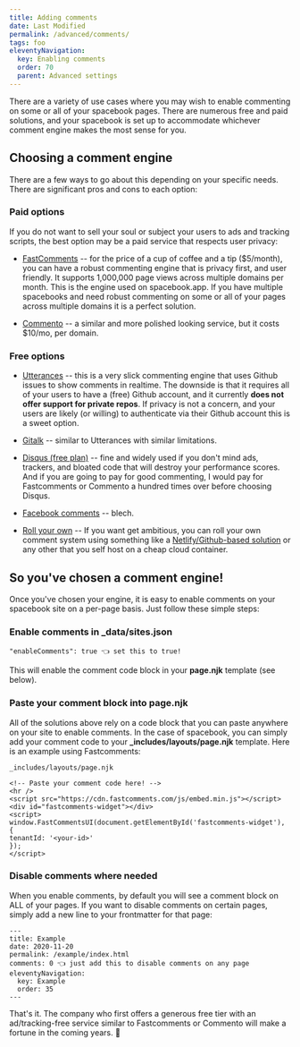 ```yaml
---
title: Adding comments
date: Last Modified
permalink: /advanced/comments/
tags: foo
eleventyNavigation:
  key: Enabling comments 
  order: 70 
  parent: Advanced settings
---
```

There are a variety of use cases where you may wish to enable commenting on some or all of your spacebook pages. There are numerous free and paid solutions, and your spacebook is set up to accommodate whichever comment engine makes the most sense for you. 

## Choosing a comment engine

There are a few ways to go about this depending on your specific needs. There are significant pros and cons to each option:

### Paid options

If you do not want to sell your soul or subject your users to ads and tracking scripts, the best option may be a paid service that respects user privacy: 

* [FastComments](https://fastcomments.com/) -- for the price of a cup of coffee and a tip ($5/month), you can have a robust commenting engine that is privacy first, and user friendly. It supports 1,000,000 page views across multiple domains per month. This is the engine used on spacebook.app. If you have multiple spacebooks and need robust commenting on some or all of your pages across multiple domains it is a perfect solution.

* [Commento](https://commento.io/) -- a similar and more polished looking service, but it costs $10/mo, per domain.

### Free options

* [Utterances](https://utteranc.es/) -- this is a very slick commenting engine that uses Github issues to show comments in realtime. The downside is that it requires all of your users to have a (free) Github account, and it currently **does not offer support for private repos**. If privacy is not a concern, and your users are likely (or willing) to authenticate via their Github account this is a sweet option.

* [Gitalk](https://gitalk.github.io/) -- similar to Utterances with similar limitations.

* [Disqus (free plan)](https://disqus.com/) -- fine and widely used if you don't mind ads, trackers, and bloated code that will destroy your performance scores. And if you are going to pay for good commenting, I would pay for Fastcomments or Commento a hundred times over before choosing Disqus. 

* [Facebook comments](https://developers.facebook.com/docs/plugins/comments/) -- blech.

* [Roll your own](https://www.taniarascia.com/add-comments-to-static-site/) -- If you want get ambitious, you can roll your own comment system using something like a [Netlify/Github-based solution](https://jamstack-comments.netlify.app/) or any other that you self host on a cheap cloud container.

## So you've chosen a comment engine!

Once you've chosen your engine, it is easy to enable comments on your spacebook site on a per-page basis. Just follow these simple steps:

### Enable comments in _data/sites.json

```
"enableComments": true 👈 set this to true!
```

This will enable the comment code block in your **page.njk** template (see below).

### Paste your comment block into page.njk 

All of the solutions above rely on a code block that you can paste anywhere on your site to enable comments. In the case of spacebook, you can simply add your comment code to your **_includes/layouts/page.njk** template. Here is an example using Fastcomments:

```
_includes/layouts/page.njk

<!-- Paste your comment code here! -->
<hr />
<script src="https://cdn.fastcomments.com/js/embed.min.js"></script>
<div id="fastcomments-widget"></div>
<script>
window.FastCommentsUI(document.getElementById('fastcomments-widget'), {
tenantId: '<your-id>'
});
</script>
```

### Disable comments where needed

When you enable comments, by default you will see a comment block on ALL of your pages. If you want to disable comments on certain pages, simply add a new line to your frontmatter for that page:

```
---
title: Example 
date: 2020-11-20
permalink: /example/index.html
comments: 0 👈 just add this to disable comments on any page
eleventyNavigation:
  key: Example
  order: 35
---
```

That's it. The company who first offers a generous free tier with an ad/tracking-free service similar to Fastcomments or Commento will make a fortune in the coming years. 🙂 
